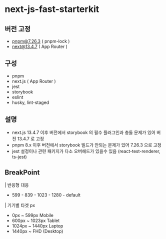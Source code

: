 # next-js-fast-starterkit

## 버전 고정

- pnpm@7.26.3 ( pnpm-lock )
- next@13.4.7 ( App Router )

## 구성

- pnpm
- next.js ( App Router )
- jest
- storybook
- eslint
- husky, lint-staged

## 설명

- next.js 13.4.7 이후 버전에서 storybook 의 필수 플러그인과 충돌 문제가 있어 버전 13.4.7 로 고정
- pnpm 8.x 이후 버전에서 storybook 빌드가 안되는 문제가 있어 7.26.3 으로 고정
- jest 설정이나 관련 패키지가 다소 오버헤드가 있을수 있음 (react-test-renderer, ts-jest)

## BreakPoint

| 반응형 대응

- 599 - 839 - 1023 - 1280 - default

| 기기별 타겟 px

- 0px ~ 599px Mobile
- 600px ~ 1023px Tablet
- 1024px ~ 1440px Laptop
- 1440px ~ FHD (Desktop)
